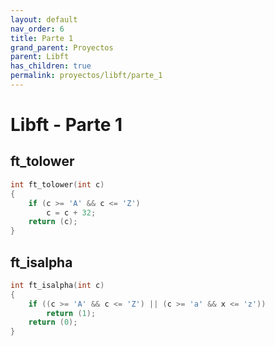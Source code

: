 ```yaml
---
layout: default
nav_order: 6
title: Parte 1
grand_parent: Proyectos
parent: Libft
has_children: true
permalink: proyectos/libft/parte_1
---
```


# Libft - Parte 1


## ft_tolower

``` c
int	ft_tolower(int c)
{
	if (c >= 'A' && c <= 'Z')
		c = c + 32;
	return (c);
}
```

## ft_isalpha

```c
int	ft_isalpha(int c)
{
	if ((c >= 'A' && c <= 'Z') || (c >= 'a' && x <= 'z'))
		return (1);
	return (0);
}
```